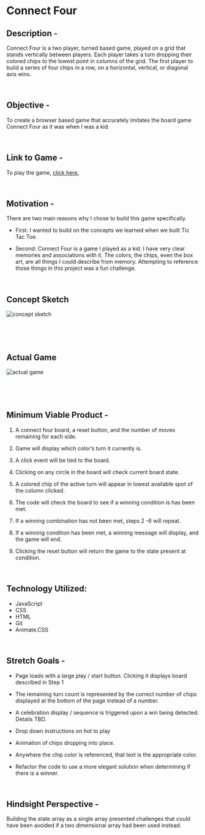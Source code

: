 # **Connect Four** 

## Description - 

Connect Four is a two player, turned based game, played on a grid that stands vertically between players. Each player takes a turn dropping their colored chips to the lowest point in columns of the grid. The first player to build a series of four chips in a row, on a horizontal, vertical, or diagonal axis wins.

<p>&nbsp;</p>

## Objective -

To create a browser based game that accurately imitates the board game Connect Four as it was when I was a kid. 

<p>&nbsp;</p>

## Link to Game -

To play the game, 
[click here.](https://jgore99.github.io/connect-four/)

<p>&nbsp;</p>

## Motivation -
There are two main reasons why I chose to build this game specifically. 
- First: I wanted to build on the concepts we learned when we built Tic Tac Toe.
  
- Second: Connect Four is a game I played as a kid. I have very clear memories and associations with it. The colors, the chips, even the box art, are all things I could describe from memory. Attempting to reference those things in this project was a fun challenge.

<p>&nbsp;</p>

## Concept Sketch


![concept sketch](https://i.imgur.com/Rc6RIsa.jpg "Connect Four Concept Sketch")

<p>&nbsp;</p>
<p>&nbsp;</p>

## Actual Game

![actual game](https://i.imgur.com/RcYkiuq.png "Connect Four Actual Game")

<p>&nbsp;</p>
<p>&nbsp;</p>

## Minimum Viable Product -

1. A connect four board, a reset button, and the number of moves remaining for each side.
   
2. Game will display which color’s turn it currently is.
   
3. A click event will be tied to the board.
   
4. Clicking on any circle in the board will check current board state. 
   
5. A colored chip of the active turn will appear in lowest available spot of the column clicked.
   
6. The code will check the board to see if a winning condition is has been met.
   
7. If a winning combination has not been met, steps 2 -6 will repeat.
   
8. If a winning condition has been met, a winning message will display, and the game will end.
   
9.  Clicking the reset button will return the game to the state present at condition. 

<p>&nbsp;</p>


## Technology Utilized:

- JavaScript
- CSS
- HTML
- Git
- Animate.CSS

<p>&nbsp;</p>

## Stretch Goals -

- Page loads with a large play / start button. Clicking it displays board described in Step 1
  
- The remaining turn count is represented by the correct number of chips displayed at the bottom of the page instead of a number.
  
- A celebration display / sequence is triggered upon a win being detected. Details TBD.

- Drop down instructions on hot to play
  
- Animation of chips dropping into place.
  
- Anywhere the chip color is referenced, that text is the appropriate color.

- Refactor the code to use a more elegant solution when determining if there is a winner.

<p>&nbsp;</p>

## Hindsight Perspective -

Building the state array as a single array presented challenges that could have been avoided if a two dimensional array had been used instead.